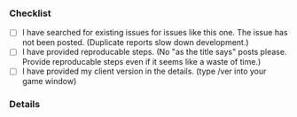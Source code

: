 ### Checklist
<!--
    Don't edit or delete this section, but tick the boxes after you have submitted your issue. 
    If there are unticked boxes a developer may not address the issue.
    Make sure you comply with the checklist and then start in the details section.
-->

- [ ] I have searched for existing issues for issues like this one. The issue has not been posted. (Duplicate reports slow down development.)
- [ ] I have provided reproducable steps. (No "as the title says" posts please. Provide reproducable steps even if it seems like a waste of time.)
- [ ] I have provided my client version in the details. (type /ver into your game window)

### Details

